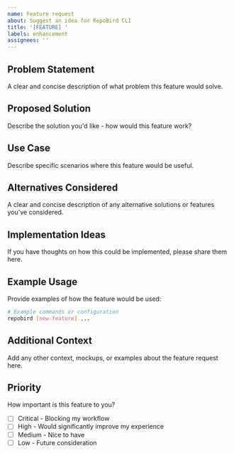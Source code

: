 ```yaml
---
name: Feature request
about: Suggest an idea for RepoBird CLI
title: '[FEATURE] '
labels: enhancement
assignees: ''
---
```


## Problem Statement
A clear and concise description of what problem this feature would solve.

## Proposed Solution
Describe the solution you'd like - how would this feature work?

## Use Case
Describe specific scenarios where this feature would be useful.

## Alternatives Considered
A clear and concise description of any alternative solutions or features you've considered.

## Implementation Ideas
If you have thoughts on how this could be implemented, please share them here.

## Example Usage
Provide examples of how the feature would be used:
```bash
# Example commands or configuration
repobird [new-feature] ...
```

## Additional Context
Add any other context, mockups, or examples about the feature request here.

## Priority
How important is this feature to you?
- [ ] Critical - Blocking my workflow
- [ ] High - Would significantly improve my experience
- [ ] Medium - Nice to have
- [ ] Low - Future consideration